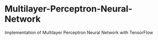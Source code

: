 # Multilayer-Perceptron-Neural-Network
Implementation of Multilayer Perceptron Neural Network with TensorFlow
